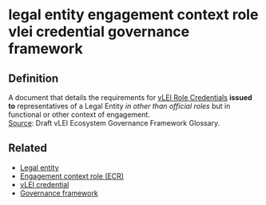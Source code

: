 # legal entity engagement context role vlei credential governance framework
## Definition
A document that details the requirements for [vLEI Role Credentials](vlei-role-credential) **issued to** representatives of a Legal Entity _in other than official roles_ but in functional or other context of engagement.  
[Source](https://www.gleif.org/vlei/introducing-the-vlei-ecosystem-governance-framework/2022-02-07_verifiable-lei-vlei-ecosystem-governance-framework-glossary-draft-publication_v0.9-draft.pdf): Draft vLEI Ecosystem Governance Framework Glossary.

## Related
- [Legal entity](legal-entity)
- [Engagement context role (ECR)](engagement-context-role)
- [vLEI credential](vlei-credential)
- [Governance framework](governance-framework)